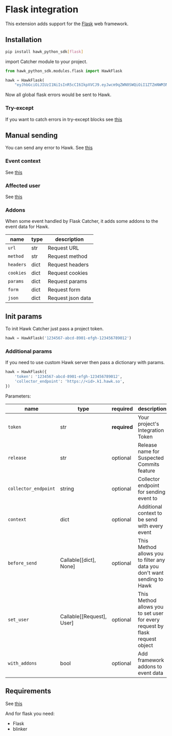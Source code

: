 # Flask integration

This extension adds support for the [Flask](http://flask.pocoo.org/) web framework.

## Installation

```bash
pip install hawk_python_sdk[flask]
```

import Catcher module to your project.

```python
from hawk_python_sdk.modules.flask import HawkFlask
```

```python
hawk = HawkFlask(
    "eyJhbGciOiJIUzI1NiIsInR5cCI6IkpXVCJ9.eyJwcm9qZWN0SWQiOiI1ZTZmNWM3NzAzOWI0MDAwMjNmZDViODAiLCJpYXQiOjE1ODQzNTY0NzF9.t-5Gelx3MgHVBrxTsoMyPQAdQ6ufVbPsts9zZLW3gM8")
```

Now all global flask errors would be sent to Hawk.

### Try-except

If you want to catch errors in try-except blocks see [this](../README.md#try-except)

## Manual sending

You can send any error to Hawk. See [this](../README.md#manual-sending)

### Event context

See [this](../README.md#event-context)

### Affected user

See [this](../README.md#affected-user)

### Addons

When some event handled by Flask Catcher, it adds some addons to the event data for Hawk.

| name      | type | description       |
| --------- | ---- | ----------------- |
| `url`     | str  | Request URL       |
| `method`  | str  | Request method    |
| `headers` | dict | Request headers   |
| `cookies` | dict | Request cookies   |
| `params`  | dict | Request params    |
| `form`    | dict | Request form      |
| `json`    | dict | Request json data |

## Init params

To init Hawk Catcher just pass a project token.

```python
hawk = HawkFlask('1234567-abcd-8901-efgh-123456789012')
```

### Additional params

If you need to use custom Hawk server then pass a dictionary with params.

```python
hawk = HawkFlask({
    'token': '1234567-abcd-8901-efgh-123456789012',
    'collector_endpoint': 'https://<id>.k1.hawk.so',
})
```

Parameters:

| name                 | type                      | required     | description                                                                  |
| -------------------- | ------------------------- | ------------ | ---------------------------------------------------------------------------- |
| `token`              | str                       | **required** | Your project's Integration Token                                             |
| `release`            | str                       | optional     | Release name for Suspected Commits feature                                   |
| `collector_endpoint` | string                    | optional     | Collector endpoint for sending event to                                      |
| `context`            | dict                      | optional     | Additional context to be send with every event                               |
| `before_send`        | Callable[[dict], None]    | optional     | This Method allows you to filter any data you don't want sending to Hawk     |
| `set_user`           | Callable[[Request], User] | optional     | This Method allows you to set user for every request by flask request object |
| `with_addons`        | bool                      | optional     | Add framework addons to event data                                           |

## Requirements

See [this](../README.md#requirements)

And for flask you need:

- Flask
- blinker
